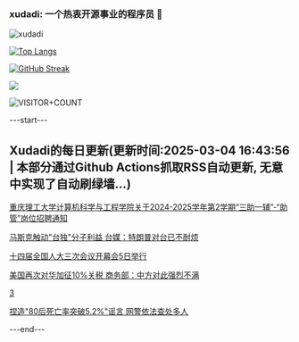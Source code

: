 ### xudadi: 一个热衷开源事业的程序员 👋

![xudadi](https://github-readme-stats-git-masterorgs-github-readme-stats-team.vercel.app/api?username=xudadi)

[![Top Langs](https://github-readme-stats.vercel.app/api/top-langs/?username=xudadi)](https://github.com/anuraghazra/github-readme-stats)

[![GitHub Streak](https://streak-stats.demolab.com?user=xudadi&locale=zh_Hans)](https://git.io/streak-stats)

![](https://raw.githubusercontent.com/xudadi/xudadi/main/assets/github-contribution-grid-snake.svg)

![VISITOR+COUNT](https://komarev.com/ghpvc/?username=xudadi&label=VISITOR+COUNT)


---start---

## Xudadi的每日更新(更新时间:2025-03-04 16:43:56 | 本部分通过Github Actions抓取RSS自动更新, 无意中实现了自动刷绿墙...)

[重庆理工大学计算机科学与工程学院关于2024-2025学年第2学期“三助一辅”-“助管”岗位招聘通知](https://www.gongkaoleida.com/article/2308345)

[马斯克触动"台独"分子利益 台媒：特朗普对台已不耐烦](https://m.163.com/news/article/JPPOR1LF0514R9OJ.html)

[十四届全国人大三次会议开幕会5日举行](https://m.163.com/news/article/JPQ7HGJP000189PS.html)

[美国再次对华加征10%关税 商务部：中方对此强烈不满](https://m.163.com/news/article/JPPUGI6Q0001899O.html)

[3](https://m.163.com/touch/news/sub/domestic)

[捏造"80后死亡率突破5.2%"谣言 网警依法查处多人](https://m.163.com/news/article/JPPTI6ML000189PS.html)

---end---

